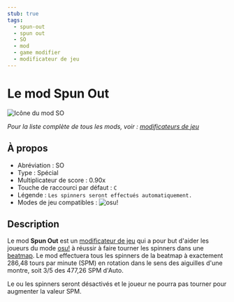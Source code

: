 ```yaml
---
stub: true
tags:
  - spun-out
  - spun out
  - SO
  - mod
  - game modifier
  - modificateur de jeu
---
```


# Le mod Spun Out

![Icône du mod SO](/wiki/shared/mods/SO.png "Icône du mod Spun Out (SO)")

*Pour la liste complète de tous les mods, voir : [modificateurs de jeu](/wiki/Game_modifier)*

## À propos

- Abréviation : SO
- Type : Spécial
- Multiplicateur de score : 0.90x
- Touche de raccourci par défaut : `C`
- Légende : `Les spinners seront effectués automatiquement.`
- Modes de jeu compatibles : ![][osu!]

## Description

Le mod **Spun Out** est un [modificateur de jeu](/wiki/Game_modifier) qui a pour but d'aider les joueurs du mode [osu!](/wiki/Game_mode/osu!) à réussir à faire tourner les spinners dans une [beatmap](/wiki/Beatmap). Le mod effectuera tous les spinners de la beatmap à exactement 286,48 tours par minute (SPM) en rotation dans le sens des aiguilles d'une montre, soit 3/5 des 477,26 SPM d'Auto.

Le ou les spinners seront désactivés et le joueur ne pourra pas tourner pour augmenter la valeur SPM.

[osu!]: /wiki/shared/mode/osu.png "osu!"
